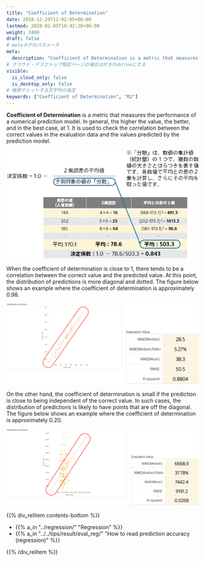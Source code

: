 ```yaml
---
title: "Coefficient of Determination"
date: 2018-12-29T11:02:05+06:00
lastmod: 2020-01-05T10:42:26+06:00
weight: 2400
draft: false
# metaタグのパラメータ
meta:
  description: "Coefficient of Determination is a metric that measures the performance of a numerical prediction model. In general, the higher the value, the better, and in the best case, at 1. It is used to check the correlation between the correct values in the evaluation data and the values predicted by the prediction model."
# クラウド・デスクトップ限定ページの場合は片方のみtrueにする
visible:
  is_cloud_only: false
  is_desktop_only: false
# 検索でヒットする文字列の指定
keywords: ["Coefficient of Determination", "R2"]
---
```


**Coefficient of Determination** is a metric that measures the performance of a numerical prediction model. In general, the higher the value, the better, and in the best case, at 1. It is used to check the correlation between the correct values in the evaluation data and the values predicted by the prediction model.

![](../img_en/t_slide16.png)

When the coefficient of determination is close to 1, there tends to be a correlation between the correct value and the predicted value.
At this point, the distribution of predictions is more diagonal and dotted. The figure below shows an example where the coefficient of determination is approximately 0.98.

![](../img_en/t_slide32.png)

On the other hand, the coefficient of determination is small if the prediction is close to being independent of the correct value.
In such cases, the distribution of predictions is likely to have points that are off the diagonal. The figure below shows an example where the coefficient of determination is approximately 0.20.

![](../img_en/t_slide33.png)

{{% div_relitem contents-bottom %}}

- {{% a_in "../regression/" "Regression" %}}
- {{% a_in "../../tips/result/eval_reg/" "How to read prediction accuracy (regression)" %}}

{{% /div_relitem %}}
